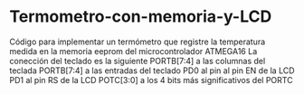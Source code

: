 # Termometro-con-memoria-y-LCD
Código para implementar un termómetro que registre la temperatura medida en la memoria eeprom del microcontrolador ATMEGA16
La conección del teclado es la siguiente
PORTB[7:4] a las columnas del teclada 
PORTB[7:4] a las entradas del teclado
PD0 al pin al pin EN de la LCD
PD1 al pin RS	de la LCD 
POTC[3:0] a los 4 bits más significativos del PORTC
